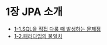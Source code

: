 # 1장 JPA 소개
- [1-1.SQL을 직접 다룰 때 발생하는 문제점](1-1.SQL%EC%9D%84%20%EC%A7%81%EC%A0%91%20%EB%8B%A4%EB%A3%B0%20%EB%95%8C%20%EB%B0%9C%EC%83%9D%ED%95%98%EB%8A%94%20%EB%AC%B8%EC%A0%9C%EC%A0%90.md)
- [1-2.패러다임의 불일치](1-2.%ED%8C%A8%EB%9F%AC%EB%8B%A4%EC%9E%84%EC%9D%98%20%EB%B6%88%EC%9D%BC%EC%B9%98.md)